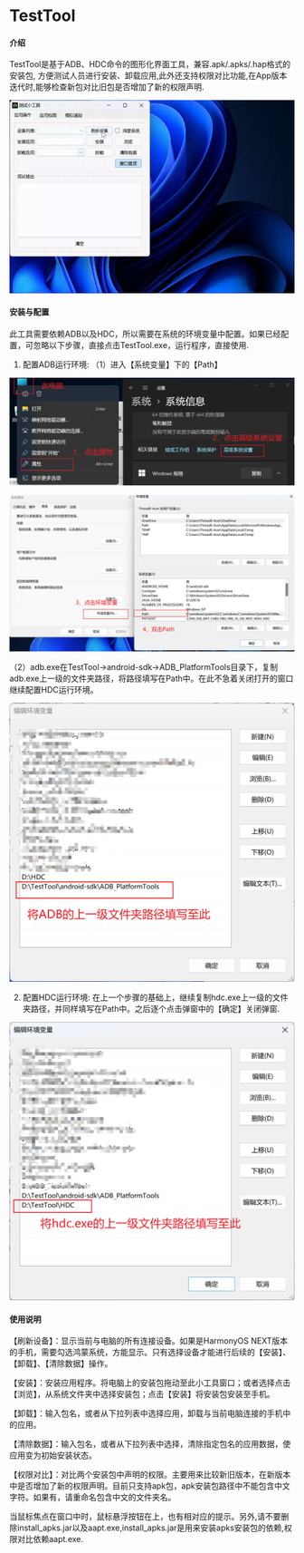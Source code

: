 # TestTool

#### 介绍

TestTool是基于ADB、HDC命令的图形化界面工具，兼容.apk/.apks/.hap格式的安装包, 方便测试人员进行安装、卸载应用,此外还支持权限对比功能,在App版本迭代时,能够检查新包对比旧包是否增加了新的权限声明.

![img.gif](rename_img/TestTool.gif)



#### 安装与配置

此工具需要依赖ADB以及HDC，所以需要在系统的环境变量中配置。如果已经配置，可忽略以下步骤，直接点击TestTool.exe，运行程序，直接使用.
1. 配置ADB运行环境:
（1）进入【系统变量】下的【Path】

![img.png](rename_img/img_1.png)

![img.png](rename_img/img_2.png)

（2）adb.exe在TestTool->android-sdk->ADB_PlatformTools目录下，复制adb.exe上一级的文件夹路径，将路径填写在Path中。在此不急着关闭打开的窗口继续配置HDC运行环境。

![img.png](rename_img/img_3.png)

2. 配置HDC运行环境:
在上一个步骤的基础上，继续复制hdc.exe上一级的文件夹路径，并同样填写在Path中。之后逐个点击弹窗中的【确定】关闭弹窗.

![img.png](rename_img/img_4.png)



#### 使用说明

【刷新设备】：显示当前与电脑的所有连接设备。如果是HarmonyOS NEXT版本的手机，需要勾选鸿蒙系统，方能显示。只有选择设备才能进行后续的【安装】、【卸载】、【清除数据】操作。

【安装】：安装应用程序。将电脑上的安装包拖动至此小工具窗口；或者选择点击【浏览】，从系统文件夹中选择安装包；点击【安装】将安装包安装至手机。

【卸载】：输入包名，或者从下拉列表中选择应用，卸载与当前电脑连接的手机中的应用。

【清除数据】：输入包名，或者从下拉列表中选择，清除指定包名的应用数据，使应用变为初始安装状态。

【权限对比】：对比两个安装包中声明的权限。主要用来比较新旧版本，在新版本中是否增加了新的权限声明。目前只支持apk包，apk安装包路径中不能包含中文字符。如果有，请重命名包含中文的文件夹名。

当鼠标焦点在窗口中时，鼠标悬浮按钮在上，也有相对应的提示。另外,请不要删除install_apks.jar以及aapt.exe,install_apks.jar是用来安装apks安装包的依赖,权限对比依赖aapt.exe.

